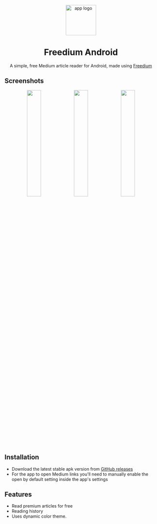 <div align="center">
<img src="https://github.com/user-attachments/assets/709c230a-dc55-4913-b98d-c13a0d3c3037" alt="app logo" width="100" height="100"/>
</div>
<h1 align="center">Freedium Android</h1>
<div align="center">
  
A simple, free Medium article reader for Android, made using [Freedium](https://codeberg.org/Freedium-cfd)

</div>

## Screenshots

<div align="center">
<div>
<img src="https://github.com/user-attachments/assets/dc3534af-f3bf-48f3-8976-abf11342ee87" width="30%" />
<img src="https://github.com/user-attachments/assets/a25baa27-ca64-4849-8a8b-388ceecf154f" width="30%" />
<img src="https://github.com/user-attachments/assets/fa84b958-5389-4d2d-ae44-affe27a31709" width="30%" />
</div>
</div>

## Installation
- Download the latest stable apk version from [GitHub releases](https://github.com/tomatopickle/Freedium-Android/releases/latest)
- For the app to open Medium links you'll need to manually enable the open by default setting inside the app's settings

## Features
- Read premium articles for free
- Reading history
- Uses dynamic color theme.
